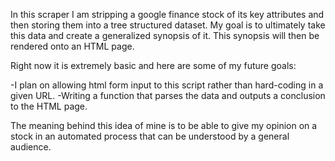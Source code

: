 In this scraper I am stripping a google finance stock of its key attributes and then storing them into a tree structured dataset. My goal is to ultimately take this data and create a generalized synopsis of it. This synopsis will then be rendered onto an HTML page.

Right now it is extremely basic and here are some of my future goals:

-I plan on allowing html form input to this script rather than hard-coding in a given URL.
-Writing a function that parses the data and outputs a conclusion to the HTML page.

The meaning behind this idea of mine is to be able to give my opinion on a stock in an automated process that can be understood by a general audience. 
